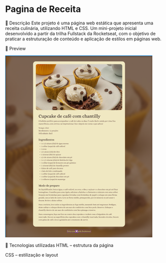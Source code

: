 # Pagina de Receita

📝 Descrição
Este projeto é uma página web estática que apresenta uma receita culinária, utilizando HTML e CSS. Um mini-projeto inicial desenvolvido a partir da trilha Fullstack da Rocketseat, com o objetivo de praticar a estruturação de conteúdo e aplicação de estilos em páginas web.

📸 Preview

![Preview da Página de Receita](https://raw.githubusercontent.com/VicZambom/Pagina_deReceita/main/assets/preview.png)


🚀 Tecnologias utilizadas
HTML – estrutura da página

CSS – estilização e layout
